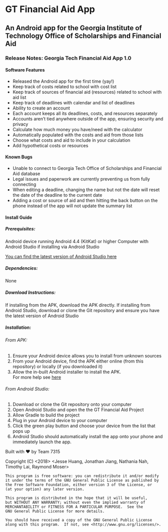 <h1> GT Financial Aid App
<h2> An Android app for the Georgia Institute of Technology Office of Scholarships and Financial Aid </h2>

<h3> Release Notes: Georgia Tech Financial Aid App 1.0 </h3>

<h4> Software Features </h4>

* Released the Android app for the first time (yay!)
* Keep track of costs related to school with cost list
* Keep track of sources of financial aid (resources) related to school with aid list
* Keep track of deadlines with calendar and list of deadlines
* Ability to create an account
* Each account keeps all its deadlines, costs, and resources separately
* Accounts aren’t tied anywhere outside of the app, ensuring security and privacy
* Calculate how much money you have/need with the calculator
* Automatically populated with the costs and aid from those lists
* Choose what costs and aid to include in your calculation
* Add hypothetical costs or resources

<h4> Known Bugs </h4>

* Unable to connect to Georgia Tech Office of Scholarships and Financial Aid database
* Legal issues and paperwork are currently preventing us from fully connecting
* When editing a deadline, changing the name but not the date will reset the date of the deadline to the current date
* Adding a cost or source of aid and then hitting the back button on the phone instead of the app will not update the summary list

<h4> Install Guide </h4>

<h5> Prerequisites: </h5>
Android device running Android 4.4 (KitKat) or higher
Computer with Android Studio if installing via Android Studio

[You can find the latest version of Android Studio here](https://developer.android.com/studio/index.html)

<h5> Dependencies: </h5>
None

<h5> Download Instructions: </h5>
If installing from the APK, download the APK directly.  
If installing from Android Studio, download or clone the Git repository and ensure you have the latest version of Android Studio

<h5> Installation: </h5>
 <h6> From APK:  </h6>
 
  1. Ensure your Android device allows you to install from unknown sources
  2. From your Android device, find the APK either online (from this repository) or locally (if you downloaded it)
  3. Allow the in-built Android installer to install the APK.  
  For more help see [here](https://www.wikihow.tech/Install-APK-Files-on-Android)
  
 <h6> From Android Studio:  </h6>
 
  1. Download or clone the Git repository onto your computer
  2. Open Android Studio and open the the GT Financial Aid Project
  3. Allow Gradle to build the project
  4. Plug in your Android device to your computer
  5. Click the green play button and choose your device from the list that pops up
  6. Android Studio should automatically install the app onto your phone and immediately launch the app.


Built with :heart: by Team 7315

Copyright (C) <2018>  <Jesse Huang, Jonathan Jiang, Nathania Nah, Timothy Lai, Raymond Moser>

    This program is free software: you can redistribute it and/or modify
    it under the terms of the GNU General Public License as published by
    the Free Software Foundation, either version 3 of the License, or
    (at your option) any later version.

    This program is distributed in the hope that it will be useful,
    but WITHOUT ANY WARRANTY; without even the implied warranty of
    MERCHANTABILITY or FITNESS FOR A PARTICULAR PURPOSE.  See the
    GNU General Public License for more details.

    You should have received a copy of the GNU General Public License
    along with this program.  If not, see <http://www.gnu.org/licenses/>.
